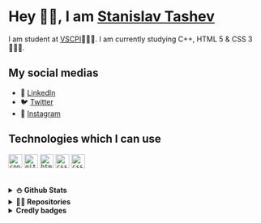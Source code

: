 # Hey 👋🏻, I am [Stanislav Tashev](https://github.com/SMTashev20/)

I am student at [VSCPI](https://www.codingburgas.bg/)👨🏻‍💻. I am currently studying C++, HTML 5 & CSS 3 👨🏻‍🏫.

<img align="right" alt="" src="https://media.tenor.com/images/6d4b64738cccdd4c315f7ae39658401a/tenor.gif" />

## My social medias

- 💼 [LinkedIn](https://www.linkedin.com/in/stanislav-tashev-940262211/)
- 🐦 [Twitter](https://twitter.com/Stanisl13460135)
- 🎈 [Instagram](https://www.instagram.com/stashev80/)

## Technologies which I can use
<code><img height="27" src="https://pbs.twimg.com/media/D1oRoQ0WsAA036b.png" alt="cpp"></code>
<code><img height="27" src="https://upload.wikimedia.org/wikipedia/commons/9/91/Octicons-mark-github.svg" alt="git"></code>
<code><img height="27" src="https://upload.wikimedia.org/wikipedia/commons/2/21/Devicon-html5-plain-wordmark.svg" alt="html"></code>
<code><img height="27" src="https://user-images.githubusercontent.com/63719283/116717419-8809a000-a9e1-11eb-8e3c-148c4456be99.png" alt="css"></code>
<code><img height="27" src="https://www.fusionmanageit.co.uk/wp-content/uploads/2020/06/office-365-logo-cloud-1.jpg" alt="css"></code>


<br>

<details>	
  <summary><b>⛄ Github Stats</b></summary>

![Grade](https://github-readme-stats.vercel.app/api?username=smtashev20&show_icons=true&theme=tokyonight&count_private=true)
  <br>
[![Top Langs](https://github-readme-stats.vercel.app/api/top-langs/?username=smtashev20&langs_count=8&theme=tokyonight)](https://github.com/SMTashev20)
</details>

<details>
  <summary><b>🐠💀 Repositories</b></summary>

[![Earthlings](https://github-readme-stats.vercel.app/api/pin/?username=smtashev20&repo=green_project_&theme=tokyonight)](https://github.com/SMTashev20/green_project_)
[![Gravitators](https://github-readme-stats.vercel.app/api/pin/?username=smtashev20&repo=gravitators&theme=tokyonight)](https://github.com/SMTashev20/gravitators)
[![Litho-Prae](https://github-readme-stats.vercel.app/api/pin/?username=snkolev18&repo=litho-prae&theme=tokyonight)](https://github.com/SMTashev20/gravitators)
</details>

<details>	
  <summary><b>Credly badges</b></summary>
<a href ="https://www.credly.com/badges/07172260-ff66-4c18-99a4-4b7badc29c57/public_url"> <img align="left" alt="HTML&CSS" width="200px" src="https://images.credly.com/size/680x680/images/241488f4-9110-41aa-804e-51a8f8ba430d/MTA-Introduction_to_Programming_Using_HTML_and_CSS-600x600.png" ></a>
 <a href ="https://www.credly.com/badges/34eaf23e-1ed5-450a-928f-fc39d8e4e87c/public_url"><img align="left" alt="Word Office 2016" width="200px" src="https://images.credly.com/size/680x680/images/fd092703-61db-4e9f-9c7c-2211d44ca87d/MOS_Word.png" ></a>
  <a href ="https://www.credly.com/badges/7104adf4-d0c9-4ccc-8b6b-a365a855b820/public_url"><img align="left" alt="Word Office 2016" width="200px" src="https://media.discordapp.net/attachments/932938237062828065/946328169231839292/microsoft-powerpoint-office-2016_1.png" ></a>
  <a href ="https://www.credly.com/badges/4ec1e994-df57-489f-9d97-7c83734c82b6/public_url"><img align="left" alt="Word Office 2016" width="200px" src="https://media.discordapp.net/attachments/932938237062828065/946328508848824330/ocean-science-explorer.png" ></a>
   <a href ="https://www.credly.com/badges/a836e896-6f8d-40e1-91e8-f463a2e1b475/public_url"><img align="left" alt="Word Office 2016" width="200px" src="https://media.discordapp.net/attachments/932938237062828065/946328659533381632/introduction-to-iot.png" ></a>

</details>
